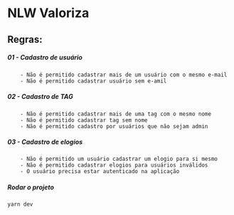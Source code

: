 # NLW Valoriza

## Regras:

##### 01 - Cadastro de usuário

```
    - Não é permitido cadastrar mais de um usuário com o mesmo e-mail
    - Não é permitido cadastrar usuário sem e-amil
```

##### 02 - Cadastro de TAG

```
    - Não é permitido cadastrar mais de uma tag com o mesmo nome
    - Não é permitido cadastrar tag sem nome
    - Não é permitido cadastro por usuários que não sejam admin
```

##### 03 - Cadastro de elogios

```
    - Não é permitido um usuário cadastrar um elogio para si mesmo
    - Não é permitido cadastrar elogios para usuários inválidos
    - O usuário precisa estar autenticado na aplicação
```

##### Rodar o projeto

```
yarn dev
```
